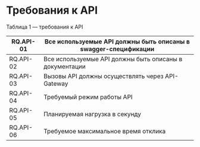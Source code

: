 # Требования к API

Таблица 1 –– требования к API

| RQ.API-01 | Все используемые API должны быть описаны в swagger-спецификации |
| --- | --- |
| RQ.API-02 | Все используемые API должны быть описаны в документации |
| RQ.API-03 | Вызовы API должны осуществлять через API-Gateway |
| RQ.API-04 | Требуемый режим работы API |
| RQ.API-05 | Планируемая нагрузка в секунду |
| RQ.API-06 | Требуемое максимальное время отклика |